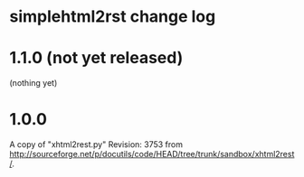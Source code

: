 # simplehtml2rst change log

# 1.1.0 (not yet released)

(nothing yet)


# 1.0.0

A copy of "xhtml2rest.py" Revision: 3753 from
<http://sourceforge.net/p/docutils/code/HEAD/tree/trunk/sandbox/xhtml2rest/>.
